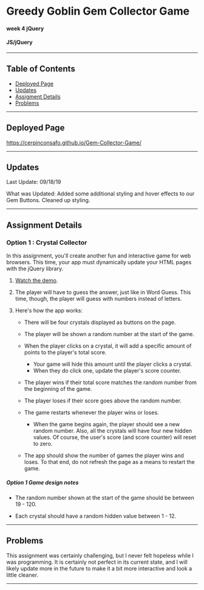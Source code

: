 # Greedy Goblin Gem Collector Game
#### week 4 jQuery
#### JS/jQuery
----

## Table of Contents
* [Deployed Page](#deployed-page)
* [Updates](#updates)
* [Assigment Details](#assignment-details)
* [Problems](#problems)


----

## Deployed Page

https://cerpinconsafo.github.io/Gem-Collector-Game/

----

## Updates

Last Update:  09/18/19

What was Updated: Added some additional styling and hover effects to our Gem Buttons.  Cleaned up styling.

----

## Assignment Details

### Option 1 : Crystal Collector
In this assignment, you'll create another fun and interactive game for web browsers. This time, your app must dynamically update your HTML pages with the jQuery library.

1. [Watch the demo](https://youtu.be/yNI0l2FMeCk).

2. The player will have to guess the answer, just like in Word Guess. This time, though, the player will guess with numbers instead of letters. 

3. Here's how the app works:

   * There will be four crystals displayed as buttons on the page.

   * The player will be shown a random number at the start of the game.

   * When the player clicks on a crystal, it will add a specific amount of points to the player's total score. 

     * Your game will hide this amount until the player clicks a crystal.
     * When they do click one, update the player's score counter.

   * The player wins if their total score matches the random number from the beginning of the game.

   * The player loses if their score goes above the random number.

   * The game restarts whenever the player wins or loses.

     * When the game begins again, the player should see a new random number. Also, all the crystals will have four new hidden values. Of course, the user's score (and score counter) will reset to zero.

   * The app should show the number of games the player wins and loses. To that end, do not refresh the page as a means to restart the game.

##### Option 1 Game design notes

* The random number shown at the start of the game should be between 19 - 120.

* Each crystal should have a random hidden value between 1 - 12.

----

## Problems

This assignment was certainly challenging, but I never felt hopeless while I was programming.  It is certainly not perfect in its current state, and I will likely update more in the future to make it a bit more interactive and look a little cleaner.

----






